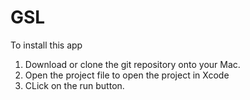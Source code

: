 # GSL

To install this app
1. Download or clone the git repository onto your Mac.
2. Open the project file to open the project in Xcode
3. CLick on the run button.
